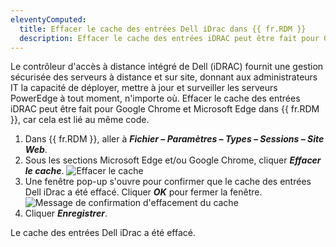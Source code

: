 ```yaml
---
eleventyComputed:
  title: Effacer le cache des entrées Dell iDrac dans {{ fr.RDM }}
  description: Effacer le cache des entrées iDRAC peut être fait pour Google Chrome et Microsoft Edge dans {{ fr.RDM }}, car cela est lié au même code.
---
```

Le contrôleur d'accès à distance intégré de Dell (iDRAC) fournit une gestion sécurisée des serveurs à distance et sur site, donnant aux administrateurs IT la capacité de déployer, mettre à jour et surveiller les serveurs PowerEdge à tout moment, n'importe où. Effacer le cache des entrées iDRAC peut être fait pour Google Chrome et Microsoft Edge dans {{ fr.RDM }}, car cela est lié au même code.

1. Dans {{ fr.RDM }}, aller à ***Fichier – Paramètres – Types – Sessions – Site Web***.
1. Sous les sections Microsoft Edge et/ou Google Chrome, cliquer ***Effacer le cache***.
![Effacer le cache](https://cdnweb.devolutions.net/docs/docs_en_kb_KB6059.png)
1. Une fenêtre pop-up s'ouvre pour confirmer que le cache des entrées Dell iDrac a été effacé. Cliquer ***OK*** pour fermer la fenêtre.
![Message de confirmation d'effacement du cache](https://cdnweb.devolutions.net/docs/docs_en_kb_KB6060.png)
1. Cliquer ***Enregistrer***.

Le cache des entrées Dell iDrac a été effacé.
